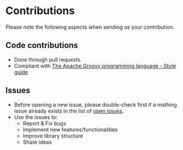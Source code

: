 # Contributions

Please note the following aspects when sending us your contribution.

## Code contributions
 * Done through pull requests.
 * Compliant with [The Apache Groovy programming language - Style
 guide](http://groovy-lang.org/style-guide.html)

## Issues
 * Before opening a new issue, please double-check first if a mathing
 issue already exists in the list of [open issues](https://github.com/indigo-dc/jenkins-pipeline-library/issues).
 * Use the issues to:
   * Report & Fix bugs
   * Implement new features/functionalities
   * Improve library structure
   * Share ideas
